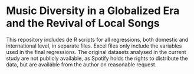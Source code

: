 # Music Diversity in a Globalized Era and the Revival of Local Songs

This repository includes de R scripts for all regressions, both domestic and international level, in separate files. Excel files only include the variables used in the final regressions. The original datasets analysed in the current study are not publicly available, as Spotify holds the rights to distribute the data, but are available from the author on reasonable request.
